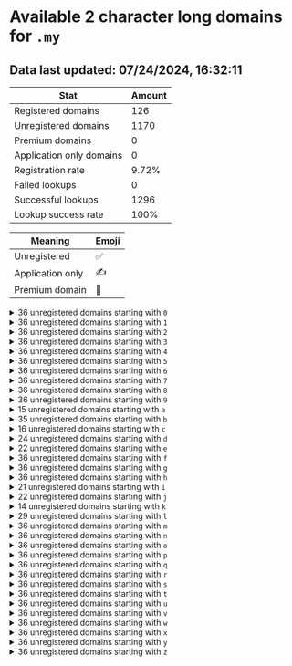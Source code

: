 # Available 2 character long domains for `.my`

## Data last updated: 07/24/2024, 16:32:11

|Stat|Amount|
|--|--|
|Registered domains|126|
|Unregistered domains|1170|
|Premium domains|0|
|Application only domains|0|
|Registration rate|9.72%|
|Failed lookups|0|
|Successful lookups|1296|
|Lookup success rate|100%|


|Meaning|Emoji|
|--|--|
|Unregistered|:white_check_mark:|
|Application only|:writing_hand:|
|Premium domain|:gem:|

<details>
<summary>36 unregistered domains starting with <bold><code>0</code></bold></summary>

|Type|Domain|
|--|--|
|:white_check_mark:|`00.my`|
|:white_check_mark:|`01.my`|
|:white_check_mark:|`02.my`|
|:white_check_mark:|`03.my`|
|:white_check_mark:|`04.my`|
|:white_check_mark:|`05.my`|
|:white_check_mark:|`06.my`|
|:white_check_mark:|`07.my`|
|:white_check_mark:|`08.my`|
|:white_check_mark:|`09.my`|
|:white_check_mark:|`0a.my`|
|:white_check_mark:|`0b.my`|
|:white_check_mark:|`0c.my`|
|:white_check_mark:|`0d.my`|
|:white_check_mark:|`0e.my`|
|:white_check_mark:|`0f.my`|
|:white_check_mark:|`0g.my`|
|:white_check_mark:|`0h.my`|
|:white_check_mark:|`0i.my`|
|:white_check_mark:|`0j.my`|
|:white_check_mark:|`0k.my`|
|:white_check_mark:|`0l.my`|
|:white_check_mark:|`0m.my`|
|:white_check_mark:|`0n.my`|
|:white_check_mark:|`0o.my`|
|:white_check_mark:|`0p.my`|
|:white_check_mark:|`0q.my`|
|:white_check_mark:|`0r.my`|
|:white_check_mark:|`0s.my`|
|:white_check_mark:|`0t.my`|
|:white_check_mark:|`0u.my`|
|:white_check_mark:|`0v.my`|
|:white_check_mark:|`0w.my`|
|:white_check_mark:|`0x.my`|
|:white_check_mark:|`0y.my`|
|:white_check_mark:|`0z.my`|
</details>
<details>
<summary>36 unregistered domains starting with <bold><code>1</code></bold></summary>

|Type|Domain|
|--|--|
|:white_check_mark:|`10.my`|
|:white_check_mark:|`11.my`|
|:white_check_mark:|`12.my`|
|:white_check_mark:|`13.my`|
|:white_check_mark:|`14.my`|
|:white_check_mark:|`15.my`|
|:white_check_mark:|`16.my`|
|:white_check_mark:|`17.my`|
|:white_check_mark:|`18.my`|
|:white_check_mark:|`19.my`|
|:white_check_mark:|`1a.my`|
|:white_check_mark:|`1b.my`|
|:white_check_mark:|`1c.my`|
|:white_check_mark:|`1d.my`|
|:white_check_mark:|`1e.my`|
|:white_check_mark:|`1f.my`|
|:white_check_mark:|`1g.my`|
|:white_check_mark:|`1h.my`|
|:white_check_mark:|`1i.my`|
|:white_check_mark:|`1j.my`|
|:white_check_mark:|`1k.my`|
|:white_check_mark:|`1l.my`|
|:white_check_mark:|`1m.my`|
|:white_check_mark:|`1n.my`|
|:white_check_mark:|`1o.my`|
|:white_check_mark:|`1p.my`|
|:white_check_mark:|`1q.my`|
|:white_check_mark:|`1r.my`|
|:white_check_mark:|`1s.my`|
|:white_check_mark:|`1t.my`|
|:white_check_mark:|`1u.my`|
|:white_check_mark:|`1v.my`|
|:white_check_mark:|`1w.my`|
|:white_check_mark:|`1x.my`|
|:white_check_mark:|`1y.my`|
|:white_check_mark:|`1z.my`|
</details>
<details>
<summary>36 unregistered domains starting with <bold><code>2</code></bold></summary>

|Type|Domain|
|--|--|
|:white_check_mark:|`20.my`|
|:white_check_mark:|`21.my`|
|:white_check_mark:|`22.my`|
|:white_check_mark:|`23.my`|
|:white_check_mark:|`24.my`|
|:white_check_mark:|`25.my`|
|:white_check_mark:|`26.my`|
|:white_check_mark:|`27.my`|
|:white_check_mark:|`28.my`|
|:white_check_mark:|`29.my`|
|:white_check_mark:|`2a.my`|
|:white_check_mark:|`2b.my`|
|:white_check_mark:|`2c.my`|
|:white_check_mark:|`2d.my`|
|:white_check_mark:|`2e.my`|
|:white_check_mark:|`2f.my`|
|:white_check_mark:|`2g.my`|
|:white_check_mark:|`2h.my`|
|:white_check_mark:|`2i.my`|
|:white_check_mark:|`2j.my`|
|:white_check_mark:|`2k.my`|
|:white_check_mark:|`2l.my`|
|:white_check_mark:|`2m.my`|
|:white_check_mark:|`2n.my`|
|:white_check_mark:|`2o.my`|
|:white_check_mark:|`2p.my`|
|:white_check_mark:|`2q.my`|
|:white_check_mark:|`2r.my`|
|:white_check_mark:|`2s.my`|
|:white_check_mark:|`2t.my`|
|:white_check_mark:|`2u.my`|
|:white_check_mark:|`2v.my`|
|:white_check_mark:|`2w.my`|
|:white_check_mark:|`2x.my`|
|:white_check_mark:|`2y.my`|
|:white_check_mark:|`2z.my`|
</details>
<details>
<summary>36 unregistered domains starting with <bold><code>3</code></bold></summary>

|Type|Domain|
|--|--|
|:white_check_mark:|`30.my`|
|:white_check_mark:|`31.my`|
|:white_check_mark:|`32.my`|
|:white_check_mark:|`33.my`|
|:white_check_mark:|`34.my`|
|:white_check_mark:|`35.my`|
|:white_check_mark:|`36.my`|
|:white_check_mark:|`37.my`|
|:white_check_mark:|`38.my`|
|:white_check_mark:|`39.my`|
|:white_check_mark:|`3a.my`|
|:white_check_mark:|`3b.my`|
|:white_check_mark:|`3c.my`|
|:white_check_mark:|`3d.my`|
|:white_check_mark:|`3e.my`|
|:white_check_mark:|`3f.my`|
|:white_check_mark:|`3g.my`|
|:white_check_mark:|`3h.my`|
|:white_check_mark:|`3i.my`|
|:white_check_mark:|`3j.my`|
|:white_check_mark:|`3k.my`|
|:white_check_mark:|`3l.my`|
|:white_check_mark:|`3m.my`|
|:white_check_mark:|`3n.my`|
|:white_check_mark:|`3o.my`|
|:white_check_mark:|`3p.my`|
|:white_check_mark:|`3q.my`|
|:white_check_mark:|`3r.my`|
|:white_check_mark:|`3s.my`|
|:white_check_mark:|`3t.my`|
|:white_check_mark:|`3u.my`|
|:white_check_mark:|`3v.my`|
|:white_check_mark:|`3w.my`|
|:white_check_mark:|`3x.my`|
|:white_check_mark:|`3y.my`|
|:white_check_mark:|`3z.my`|
</details>
<details>
<summary>36 unregistered domains starting with <bold><code>4</code></bold></summary>

|Type|Domain|
|--|--|
|:white_check_mark:|`40.my`|
|:white_check_mark:|`41.my`|
|:white_check_mark:|`42.my`|
|:white_check_mark:|`43.my`|
|:white_check_mark:|`44.my`|
|:white_check_mark:|`45.my`|
|:white_check_mark:|`46.my`|
|:white_check_mark:|`47.my`|
|:white_check_mark:|`48.my`|
|:white_check_mark:|`49.my`|
|:white_check_mark:|`4a.my`|
|:white_check_mark:|`4b.my`|
|:white_check_mark:|`4c.my`|
|:white_check_mark:|`4d.my`|
|:white_check_mark:|`4e.my`|
|:white_check_mark:|`4f.my`|
|:white_check_mark:|`4g.my`|
|:white_check_mark:|`4h.my`|
|:white_check_mark:|`4i.my`|
|:white_check_mark:|`4j.my`|
|:white_check_mark:|`4k.my`|
|:white_check_mark:|`4l.my`|
|:white_check_mark:|`4m.my`|
|:white_check_mark:|`4n.my`|
|:white_check_mark:|`4o.my`|
|:white_check_mark:|`4p.my`|
|:white_check_mark:|`4q.my`|
|:white_check_mark:|`4r.my`|
|:white_check_mark:|`4s.my`|
|:white_check_mark:|`4t.my`|
|:white_check_mark:|`4u.my`|
|:white_check_mark:|`4v.my`|
|:white_check_mark:|`4w.my`|
|:white_check_mark:|`4x.my`|
|:white_check_mark:|`4y.my`|
|:white_check_mark:|`4z.my`|
</details>
<details>
<summary>36 unregistered domains starting with <bold><code>5</code></bold></summary>

|Type|Domain|
|--|--|
|:white_check_mark:|`50.my`|
|:white_check_mark:|`51.my`|
|:white_check_mark:|`52.my`|
|:white_check_mark:|`53.my`|
|:white_check_mark:|`54.my`|
|:white_check_mark:|`55.my`|
|:white_check_mark:|`56.my`|
|:white_check_mark:|`57.my`|
|:white_check_mark:|`58.my`|
|:white_check_mark:|`59.my`|
|:white_check_mark:|`5a.my`|
|:white_check_mark:|`5b.my`|
|:white_check_mark:|`5c.my`|
|:white_check_mark:|`5d.my`|
|:white_check_mark:|`5e.my`|
|:white_check_mark:|`5f.my`|
|:white_check_mark:|`5g.my`|
|:white_check_mark:|`5h.my`|
|:white_check_mark:|`5i.my`|
|:white_check_mark:|`5j.my`|
|:white_check_mark:|`5k.my`|
|:white_check_mark:|`5l.my`|
|:white_check_mark:|`5m.my`|
|:white_check_mark:|`5n.my`|
|:white_check_mark:|`5o.my`|
|:white_check_mark:|`5p.my`|
|:white_check_mark:|`5q.my`|
|:white_check_mark:|`5r.my`|
|:white_check_mark:|`5s.my`|
|:white_check_mark:|`5t.my`|
|:white_check_mark:|`5u.my`|
|:white_check_mark:|`5v.my`|
|:white_check_mark:|`5w.my`|
|:white_check_mark:|`5x.my`|
|:white_check_mark:|`5y.my`|
|:white_check_mark:|`5z.my`|
</details>
<details>
<summary>36 unregistered domains starting with <bold><code>6</code></bold></summary>

|Type|Domain|
|--|--|
|:white_check_mark:|`60.my`|
|:white_check_mark:|`61.my`|
|:white_check_mark:|`62.my`|
|:white_check_mark:|`63.my`|
|:white_check_mark:|`64.my`|
|:white_check_mark:|`65.my`|
|:white_check_mark:|`66.my`|
|:white_check_mark:|`67.my`|
|:white_check_mark:|`68.my`|
|:white_check_mark:|`69.my`|
|:white_check_mark:|`6a.my`|
|:white_check_mark:|`6b.my`|
|:white_check_mark:|`6c.my`|
|:white_check_mark:|`6d.my`|
|:white_check_mark:|`6e.my`|
|:white_check_mark:|`6f.my`|
|:white_check_mark:|`6g.my`|
|:white_check_mark:|`6h.my`|
|:white_check_mark:|`6i.my`|
|:white_check_mark:|`6j.my`|
|:white_check_mark:|`6k.my`|
|:white_check_mark:|`6l.my`|
|:white_check_mark:|`6m.my`|
|:white_check_mark:|`6n.my`|
|:white_check_mark:|`6o.my`|
|:white_check_mark:|`6p.my`|
|:white_check_mark:|`6q.my`|
|:white_check_mark:|`6r.my`|
|:white_check_mark:|`6s.my`|
|:white_check_mark:|`6t.my`|
|:white_check_mark:|`6u.my`|
|:white_check_mark:|`6v.my`|
|:white_check_mark:|`6w.my`|
|:white_check_mark:|`6x.my`|
|:white_check_mark:|`6y.my`|
|:white_check_mark:|`6z.my`|
</details>
<details>
<summary>36 unregistered domains starting with <bold><code>7</code></bold></summary>

|Type|Domain|
|--|--|
|:white_check_mark:|`70.my`|
|:white_check_mark:|`71.my`|
|:white_check_mark:|`72.my`|
|:white_check_mark:|`73.my`|
|:white_check_mark:|`74.my`|
|:white_check_mark:|`75.my`|
|:white_check_mark:|`76.my`|
|:white_check_mark:|`77.my`|
|:white_check_mark:|`78.my`|
|:white_check_mark:|`79.my`|
|:white_check_mark:|`7a.my`|
|:white_check_mark:|`7b.my`|
|:white_check_mark:|`7c.my`|
|:white_check_mark:|`7d.my`|
|:white_check_mark:|`7e.my`|
|:white_check_mark:|`7f.my`|
|:white_check_mark:|`7g.my`|
|:white_check_mark:|`7h.my`|
|:white_check_mark:|`7i.my`|
|:white_check_mark:|`7j.my`|
|:white_check_mark:|`7k.my`|
|:white_check_mark:|`7l.my`|
|:white_check_mark:|`7m.my`|
|:white_check_mark:|`7n.my`|
|:white_check_mark:|`7o.my`|
|:white_check_mark:|`7p.my`|
|:white_check_mark:|`7q.my`|
|:white_check_mark:|`7r.my`|
|:white_check_mark:|`7s.my`|
|:white_check_mark:|`7t.my`|
|:white_check_mark:|`7u.my`|
|:white_check_mark:|`7v.my`|
|:white_check_mark:|`7w.my`|
|:white_check_mark:|`7x.my`|
|:white_check_mark:|`7y.my`|
|:white_check_mark:|`7z.my`|
</details>
<details>
<summary>36 unregistered domains starting with <bold><code>8</code></bold></summary>

|Type|Domain|
|--|--|
|:white_check_mark:|`80.my`|
|:white_check_mark:|`81.my`|
|:white_check_mark:|`82.my`|
|:white_check_mark:|`83.my`|
|:white_check_mark:|`84.my`|
|:white_check_mark:|`85.my`|
|:white_check_mark:|`86.my`|
|:white_check_mark:|`87.my`|
|:white_check_mark:|`88.my`|
|:white_check_mark:|`89.my`|
|:white_check_mark:|`8a.my`|
|:white_check_mark:|`8b.my`|
|:white_check_mark:|`8c.my`|
|:white_check_mark:|`8d.my`|
|:white_check_mark:|`8e.my`|
|:white_check_mark:|`8f.my`|
|:white_check_mark:|`8g.my`|
|:white_check_mark:|`8h.my`|
|:white_check_mark:|`8i.my`|
|:white_check_mark:|`8j.my`|
|:white_check_mark:|`8k.my`|
|:white_check_mark:|`8l.my`|
|:white_check_mark:|`8m.my`|
|:white_check_mark:|`8n.my`|
|:white_check_mark:|`8o.my`|
|:white_check_mark:|`8p.my`|
|:white_check_mark:|`8q.my`|
|:white_check_mark:|`8r.my`|
|:white_check_mark:|`8s.my`|
|:white_check_mark:|`8t.my`|
|:white_check_mark:|`8u.my`|
|:white_check_mark:|`8v.my`|
|:white_check_mark:|`8w.my`|
|:white_check_mark:|`8x.my`|
|:white_check_mark:|`8y.my`|
|:white_check_mark:|`8z.my`|
</details>
<details>
<summary>36 unregistered domains starting with <bold><code>9</code></bold></summary>

|Type|Domain|
|--|--|
|:white_check_mark:|`90.my`|
|:white_check_mark:|`91.my`|
|:white_check_mark:|`92.my`|
|:white_check_mark:|`93.my`|
|:white_check_mark:|`94.my`|
|:white_check_mark:|`95.my`|
|:white_check_mark:|`96.my`|
|:white_check_mark:|`97.my`|
|:white_check_mark:|`98.my`|
|:white_check_mark:|`99.my`|
|:white_check_mark:|`9a.my`|
|:white_check_mark:|`9b.my`|
|:white_check_mark:|`9c.my`|
|:white_check_mark:|`9d.my`|
|:white_check_mark:|`9e.my`|
|:white_check_mark:|`9f.my`|
|:white_check_mark:|`9g.my`|
|:white_check_mark:|`9h.my`|
|:white_check_mark:|`9i.my`|
|:white_check_mark:|`9j.my`|
|:white_check_mark:|`9k.my`|
|:white_check_mark:|`9l.my`|
|:white_check_mark:|`9m.my`|
|:white_check_mark:|`9n.my`|
|:white_check_mark:|`9o.my`|
|:white_check_mark:|`9p.my`|
|:white_check_mark:|`9q.my`|
|:white_check_mark:|`9r.my`|
|:white_check_mark:|`9s.my`|
|:white_check_mark:|`9t.my`|
|:white_check_mark:|`9u.my`|
|:white_check_mark:|`9v.my`|
|:white_check_mark:|`9w.my`|
|:white_check_mark:|`9x.my`|
|:white_check_mark:|`9y.my`|
|:white_check_mark:|`9z.my`|
</details>
<details>
<summary>15 unregistered domains starting with <bold><code>a</code></bold></summary>

|Type|Domain|
|--|--|
|:white_check_mark:|`a0.my`|
|:white_check_mark:|`a2.my`|
|:white_check_mark:|`a4.my`|
|:white_check_mark:|`a5.my`|
|:white_check_mark:|`a6.my`|
|:white_check_mark:|`a8.my`|
|:white_check_mark:|`a9.my`|
|:white_check_mark:|`aj.my`|
|:white_check_mark:|`an.my`|
|:white_check_mark:|`ap.my`|
|:white_check_mark:|`aq.my`|
|:white_check_mark:|`as.my`|
|:white_check_mark:|`av.my`|
|:white_check_mark:|`ax.my`|
|:white_check_mark:|`ay.my`|
</details>
<details>
<summary>35 unregistered domains starting with <bold><code>b</code></bold></summary>

|Type|Domain|
|--|--|
|:white_check_mark:|`b0.my`|
|:white_check_mark:|`b1.my`|
|:white_check_mark:|`b2.my`|
|:white_check_mark:|`b3.my`|
|:white_check_mark:|`b4.my`|
|:white_check_mark:|`b5.my`|
|:white_check_mark:|`b6.my`|
|:white_check_mark:|`b7.my`|
|:white_check_mark:|`b8.my`|
|:white_check_mark:|`b9.my`|
|:white_check_mark:|`ba.my`|
|:white_check_mark:|`bc.my`|
|:white_check_mark:|`bd.my`|
|:white_check_mark:|`be.my`|
|:white_check_mark:|`bf.my`|
|:white_check_mark:|`bg.my`|
|:white_check_mark:|`bh.my`|
|:white_check_mark:|`bi.my`|
|:white_check_mark:|`bj.my`|
|:white_check_mark:|`bk.my`|
|:white_check_mark:|`bl.my`|
|:white_check_mark:|`bm.my`|
|:white_check_mark:|`bn.my`|
|:white_check_mark:|`bo.my`|
|:white_check_mark:|`bp.my`|
|:white_check_mark:|`bq.my`|
|:white_check_mark:|`br.my`|
|:white_check_mark:|`bs.my`|
|:white_check_mark:|`bt.my`|
|:white_check_mark:|`bu.my`|
|:white_check_mark:|`bv.my`|
|:white_check_mark:|`bw.my`|
|:white_check_mark:|`bx.my`|
|:white_check_mark:|`by.my`|
|:white_check_mark:|`bz.my`|
</details>
<details>
<summary>16 unregistered domains starting with <bold><code>c</code></bold></summary>

|Type|Domain|
|--|--|
|:white_check_mark:|`c0.my`|
|:white_check_mark:|`c1.my`|
|:white_check_mark:|`c3.my`|
|:white_check_mark:|`c4.my`|
|:white_check_mark:|`c5.my`|
|:white_check_mark:|`c6.my`|
|:white_check_mark:|`c7.my`|
|:white_check_mark:|`c8.my`|
|:white_check_mark:|`ce.my`|
|:white_check_mark:|`ch.my`|
|:white_check_mark:|`cq.my`|
|:white_check_mark:|`cr.my`|
|:white_check_mark:|`cs.my`|
|:white_check_mark:|`ct.my`|
|:white_check_mark:|`cv.my`|
|:white_check_mark:|`cx.my`|
</details>
<details>
<summary>24 unregistered domains starting with <bold><code>d</code></bold></summary>

|Type|Domain|
|--|--|
|:white_check_mark:|`d0.my`|
|:white_check_mark:|`d1.my`|
|:white_check_mark:|`d3.my`|
|:white_check_mark:|`d4.my`|
|:white_check_mark:|`d5.my`|
|:white_check_mark:|`d6.my`|
|:white_check_mark:|`d7.my`|
|:white_check_mark:|`d8.my`|
|:white_check_mark:|`d9.my`|
|:white_check_mark:|`da.my`|
|:white_check_mark:|`dc.my`|
|:white_check_mark:|`df.my`|
|:white_check_mark:|`dg.my`|
|:white_check_mark:|`dh.my`|
|:white_check_mark:|`di.my`|
|:white_check_mark:|`dj.my`|
|:white_check_mark:|`dm.my`|
|:white_check_mark:|`dp.my`|
|:white_check_mark:|`dq.my`|
|:white_check_mark:|`dr.my`|
|:white_check_mark:|`dt.my`|
|:white_check_mark:|`dv.my`|
|:white_check_mark:|`dy.my`|
|:white_check_mark:|`dz.my`|
</details>
<details>
<summary>22 unregistered domains starting with <bold><code>e</code></bold></summary>

|Type|Domain|
|--|--|
|:white_check_mark:|`e0.my`|
|:white_check_mark:|`e1.my`|
|:white_check_mark:|`e2.my`|
|:white_check_mark:|`e3.my`|
|:white_check_mark:|`e4.my`|
|:white_check_mark:|`e5.my`|
|:white_check_mark:|`e6.my`|
|:white_check_mark:|`e7.my`|
|:white_check_mark:|`e8.my`|
|:white_check_mark:|`e9.my`|
|:white_check_mark:|`ea.my`|
|:white_check_mark:|`eb.my`|
|:white_check_mark:|`ee.my`|
|:white_check_mark:|`ei.my`|
|:white_check_mark:|`el.my`|
|:white_check_mark:|`eo.my`|
|:white_check_mark:|`eq.my`|
|:white_check_mark:|`er.my`|
|:white_check_mark:|`ev.my`|
|:white_check_mark:|`ex.my`|
|:white_check_mark:|`ey.my`|
|:white_check_mark:|`ez.my`|
</details>
<details>
<summary>36 unregistered domains starting with <bold><code>f</code></bold></summary>

|Type|Domain|
|--|--|
|:white_check_mark:|`f0.my`|
|:white_check_mark:|`f1.my`|
|:white_check_mark:|`f2.my`|
|:white_check_mark:|`f3.my`|
|:white_check_mark:|`f4.my`|
|:white_check_mark:|`f5.my`|
|:white_check_mark:|`f6.my`|
|:white_check_mark:|`f7.my`|
|:white_check_mark:|`f8.my`|
|:white_check_mark:|`f9.my`|
|:white_check_mark:|`fa.my`|
|:white_check_mark:|`fb.my`|
|:white_check_mark:|`fc.my`|
|:white_check_mark:|`fd.my`|
|:white_check_mark:|`fe.my`|
|:white_check_mark:|`ff.my`|
|:white_check_mark:|`fg.my`|
|:white_check_mark:|`fh.my`|
|:white_check_mark:|`fi.my`|
|:white_check_mark:|`fj.my`|
|:white_check_mark:|`fk.my`|
|:white_check_mark:|`fl.my`|
|:white_check_mark:|`fm.my`|
|:white_check_mark:|`fn.my`|
|:white_check_mark:|`fo.my`|
|:white_check_mark:|`fp.my`|
|:white_check_mark:|`fq.my`|
|:white_check_mark:|`fr.my`|
|:white_check_mark:|`fs.my`|
|:white_check_mark:|`ft.my`|
|:white_check_mark:|`fu.my`|
|:white_check_mark:|`fv.my`|
|:white_check_mark:|`fw.my`|
|:white_check_mark:|`fx.my`|
|:white_check_mark:|`fy.my`|
|:white_check_mark:|`fz.my`|
</details>
<details>
<summary>36 unregistered domains starting with <bold><code>g</code></bold></summary>

|Type|Domain|
|--|--|
|:white_check_mark:|`g0.my`|
|:white_check_mark:|`g1.my`|
|:white_check_mark:|`g2.my`|
|:white_check_mark:|`g3.my`|
|:white_check_mark:|`g4.my`|
|:white_check_mark:|`g5.my`|
|:white_check_mark:|`g6.my`|
|:white_check_mark:|`g7.my`|
|:white_check_mark:|`g8.my`|
|:white_check_mark:|`g9.my`|
|:white_check_mark:|`ga.my`|
|:white_check_mark:|`gb.my`|
|:white_check_mark:|`gc.my`|
|:white_check_mark:|`gd.my`|
|:white_check_mark:|`ge.my`|
|:white_check_mark:|`gf.my`|
|:white_check_mark:|`gg.my`|
|:white_check_mark:|`gh.my`|
|:white_check_mark:|`gi.my`|
|:white_check_mark:|`gj.my`|
|:white_check_mark:|`gk.my`|
|:white_check_mark:|`gl.my`|
|:white_check_mark:|`gm.my`|
|:white_check_mark:|`gn.my`|
|:white_check_mark:|`go.my`|
|:white_check_mark:|`gp.my`|
|:white_check_mark:|`gq.my`|
|:white_check_mark:|`gr.my`|
|:white_check_mark:|`gs.my`|
|:white_check_mark:|`gt.my`|
|:white_check_mark:|`gu.my`|
|:white_check_mark:|`gv.my`|
|:white_check_mark:|`gw.my`|
|:white_check_mark:|`gx.my`|
|:white_check_mark:|`gy.my`|
|:white_check_mark:|`gz.my`|
</details>
<details>
<summary>36 unregistered domains starting with <bold><code>h</code></bold></summary>

|Type|Domain|
|--|--|
|:white_check_mark:|`h0.my`|
|:white_check_mark:|`h1.my`|
|:white_check_mark:|`h2.my`|
|:white_check_mark:|`h3.my`|
|:white_check_mark:|`h4.my`|
|:white_check_mark:|`h5.my`|
|:white_check_mark:|`h6.my`|
|:white_check_mark:|`h7.my`|
|:white_check_mark:|`h8.my`|
|:white_check_mark:|`h9.my`|
|:white_check_mark:|`ha.my`|
|:white_check_mark:|`hb.my`|
|:white_check_mark:|`hc.my`|
|:white_check_mark:|`hd.my`|
|:white_check_mark:|`he.my`|
|:white_check_mark:|`hf.my`|
|:white_check_mark:|`hg.my`|
|:white_check_mark:|`hh.my`|
|:white_check_mark:|`hi.my`|
|:white_check_mark:|`hj.my`|
|:white_check_mark:|`hk.my`|
|:white_check_mark:|`hl.my`|
|:white_check_mark:|`hm.my`|
|:white_check_mark:|`hn.my`|
|:white_check_mark:|`ho.my`|
|:white_check_mark:|`hp.my`|
|:white_check_mark:|`hq.my`|
|:white_check_mark:|`hr.my`|
|:white_check_mark:|`hs.my`|
|:white_check_mark:|`ht.my`|
|:white_check_mark:|`hu.my`|
|:white_check_mark:|`hv.my`|
|:white_check_mark:|`hw.my`|
|:white_check_mark:|`hx.my`|
|:white_check_mark:|`hy.my`|
|:white_check_mark:|`hz.my`|
</details>
<details>
<summary>21 unregistered domains starting with <bold><code>i</code></bold></summary>

|Type|Domain|
|--|--|
|:white_check_mark:|`i0.my`|
|:white_check_mark:|`i1.my`|
|:white_check_mark:|`i2.my`|
|:white_check_mark:|`i3.my`|
|:white_check_mark:|`i4.my`|
|:white_check_mark:|`i5.my`|
|:white_check_mark:|`i6.my`|
|:white_check_mark:|`i7.my`|
|:white_check_mark:|`i9.my`|
|:white_check_mark:|`ia.my`|
|:white_check_mark:|`ib.my`|
|:white_check_mark:|`ic.my`|
|:white_check_mark:|`id.my`|
|:white_check_mark:|`ie.my`|
|:white_check_mark:|`if.my`|
|:white_check_mark:|`ig.my`|
|:white_check_mark:|`ih.my`|
|:white_check_mark:|`ii.my`|
|:white_check_mark:|`ij.my`|
|:white_check_mark:|`iw.my`|
|:white_check_mark:|`iy.my`|
</details>
<details>
<summary>22 unregistered domains starting with <bold><code>j</code></bold></summary>

|Type|Domain|
|--|--|
|:white_check_mark:|`j0.my`|
|:white_check_mark:|`j1.my`|
|:white_check_mark:|`j3.my`|
|:white_check_mark:|`j4.my`|
|:white_check_mark:|`j5.my`|
|:white_check_mark:|`j6.my`|
|:white_check_mark:|`j7.my`|
|:white_check_mark:|`j8.my`|
|:white_check_mark:|`j9.my`|
|:white_check_mark:|`ja.my`|
|:white_check_mark:|`jc.my`|
|:white_check_mark:|`jf.my`|
|:white_check_mark:|`jg.my`|
|:white_check_mark:|`jh.my`|
|:white_check_mark:|`ji.my`|
|:white_check_mark:|`jm.my`|
|:white_check_mark:|`jn.my`|
|:white_check_mark:|`jq.my`|
|:white_check_mark:|`jv.my`|
|:white_check_mark:|`jx.my`|
|:white_check_mark:|`jy.my`|
|:white_check_mark:|`jz.my`|
</details>
<details>
<summary>14 unregistered domains starting with <bold><code>k</code></bold></summary>

|Type|Domain|
|--|--|
|:white_check_mark:|`k0.my`|
|:white_check_mark:|`k1.my`|
|:white_check_mark:|`k5.my`|
|:white_check_mark:|`k6.my`|
|:white_check_mark:|`k7.my`|
|:white_check_mark:|`k8.my`|
|:white_check_mark:|`ke.my`|
|:white_check_mark:|`ki.my`|
|:white_check_mark:|`km.my`|
|:white_check_mark:|`kn.my`|
|:white_check_mark:|`kq.my`|
|:white_check_mark:|`kv.my`|
|:white_check_mark:|`kx.my`|
|:white_check_mark:|`kz.my`|
</details>
<details>
<summary>29 unregistered domains starting with <bold><code>l</code></bold></summary>

|Type|Domain|
|--|--|
|:white_check_mark:|`l0.my`|
|:white_check_mark:|`l1.my`|
|:white_check_mark:|`l2.my`|
|:white_check_mark:|`l3.my`|
|:white_check_mark:|`l4.my`|
|:white_check_mark:|`l5.my`|
|:white_check_mark:|`l6.my`|
|:white_check_mark:|`l7.my`|
|:white_check_mark:|`l8.my`|
|:white_check_mark:|`l9.my`|
|:white_check_mark:|`lc.my`|
|:white_check_mark:|`ld.my`|
|:white_check_mark:|`le.my`|
|:white_check_mark:|`lf.my`|
|:white_check_mark:|`lh.my`|
|:white_check_mark:|`lj.my`|
|:white_check_mark:|`lk.my`|
|:white_check_mark:|`ll.my`|
|:white_check_mark:|`lp.my`|
|:white_check_mark:|`lq.my`|
|:white_check_mark:|`lr.my`|
|:white_check_mark:|`ls.my`|
|:white_check_mark:|`lt.my`|
|:white_check_mark:|`lu.my`|
|:white_check_mark:|`lv.my`|
|:white_check_mark:|`lw.my`|
|:white_check_mark:|`lx.my`|
|:white_check_mark:|`ly.my`|
|:white_check_mark:|`lz.my`|
</details>
<details>
<summary>36 unregistered domains starting with <bold><code>m</code></bold></summary>

|Type|Domain|
|--|--|
|:white_check_mark:|`m0.my`|
|:white_check_mark:|`m1.my`|
|:white_check_mark:|`m2.my`|
|:white_check_mark:|`m3.my`|
|:white_check_mark:|`m4.my`|
|:white_check_mark:|`m5.my`|
|:white_check_mark:|`m6.my`|
|:white_check_mark:|`m7.my`|
|:white_check_mark:|`m8.my`|
|:white_check_mark:|`m9.my`|
|:white_check_mark:|`ma.my`|
|:white_check_mark:|`mb.my`|
|:white_check_mark:|`mc.my`|
|:white_check_mark:|`md.my`|
|:white_check_mark:|`me.my`|
|:white_check_mark:|`mf.my`|
|:white_check_mark:|`mg.my`|
|:white_check_mark:|`mh.my`|
|:white_check_mark:|`mi.my`|
|:white_check_mark:|`mj.my`|
|:white_check_mark:|`mk.my`|
|:white_check_mark:|`ml.my`|
|:white_check_mark:|`mm.my`|
|:white_check_mark:|`mn.my`|
|:white_check_mark:|`mo.my`|
|:white_check_mark:|`mp.my`|
|:white_check_mark:|`mq.my`|
|:white_check_mark:|`mr.my`|
|:white_check_mark:|`ms.my`|
|:white_check_mark:|`mt.my`|
|:white_check_mark:|`mu.my`|
|:white_check_mark:|`mv.my`|
|:white_check_mark:|`mw.my`|
|:white_check_mark:|`mx.my`|
|:white_check_mark:|`my.my`|
|:white_check_mark:|`mz.my`|
</details>
<details>
<summary>36 unregistered domains starting with <bold><code>n</code></bold></summary>

|Type|Domain|
|--|--|
|:white_check_mark:|`n0.my`|
|:white_check_mark:|`n1.my`|
|:white_check_mark:|`n2.my`|
|:white_check_mark:|`n3.my`|
|:white_check_mark:|`n4.my`|
|:white_check_mark:|`n5.my`|
|:white_check_mark:|`n6.my`|
|:white_check_mark:|`n7.my`|
|:white_check_mark:|`n8.my`|
|:white_check_mark:|`n9.my`|
|:white_check_mark:|`na.my`|
|:white_check_mark:|`nb.my`|
|:white_check_mark:|`nc.my`|
|:white_check_mark:|`nd.my`|
|:white_check_mark:|`ne.my`|
|:white_check_mark:|`nf.my`|
|:white_check_mark:|`ng.my`|
|:white_check_mark:|`nh.my`|
|:white_check_mark:|`ni.my`|
|:white_check_mark:|`nj.my`|
|:white_check_mark:|`nk.my`|
|:white_check_mark:|`nl.my`|
|:white_check_mark:|`nm.my`|
|:white_check_mark:|`nn.my`|
|:white_check_mark:|`no.my`|
|:white_check_mark:|`np.my`|
|:white_check_mark:|`nq.my`|
|:white_check_mark:|`nr.my`|
|:white_check_mark:|`ns.my`|
|:white_check_mark:|`nt.my`|
|:white_check_mark:|`nu.my`|
|:white_check_mark:|`nv.my`|
|:white_check_mark:|`nw.my`|
|:white_check_mark:|`nx.my`|
|:white_check_mark:|`ny.my`|
|:white_check_mark:|`nz.my`|
</details>
<details>
<summary>36 unregistered domains starting with <bold><code>o</code></bold></summary>

|Type|Domain|
|--|--|
|:white_check_mark:|`o0.my`|
|:white_check_mark:|`o1.my`|
|:white_check_mark:|`o2.my`|
|:white_check_mark:|`o3.my`|
|:white_check_mark:|`o4.my`|
|:white_check_mark:|`o5.my`|
|:white_check_mark:|`o6.my`|
|:white_check_mark:|`o7.my`|
|:white_check_mark:|`o8.my`|
|:white_check_mark:|`o9.my`|
|:white_check_mark:|`oa.my`|
|:white_check_mark:|`ob.my`|
|:white_check_mark:|`oc.my`|
|:white_check_mark:|`od.my`|
|:white_check_mark:|`oe.my`|
|:white_check_mark:|`of.my`|
|:white_check_mark:|`og.my`|
|:white_check_mark:|`oh.my`|
|:white_check_mark:|`oi.my`|
|:white_check_mark:|`oj.my`|
|:white_check_mark:|`ok.my`|
|:white_check_mark:|`ol.my`|
|:white_check_mark:|`om.my`|
|:white_check_mark:|`on.my`|
|:white_check_mark:|`oo.my`|
|:white_check_mark:|`op.my`|
|:white_check_mark:|`oq.my`|
|:white_check_mark:|`or.my`|
|:white_check_mark:|`os.my`|
|:white_check_mark:|`ot.my`|
|:white_check_mark:|`ou.my`|
|:white_check_mark:|`ov.my`|
|:white_check_mark:|`ow.my`|
|:white_check_mark:|`ox.my`|
|:white_check_mark:|`oy.my`|
|:white_check_mark:|`oz.my`|
</details>
<details>
<summary>36 unregistered domains starting with <bold><code>p</code></bold></summary>

|Type|Domain|
|--|--|
|:white_check_mark:|`p0.my`|
|:white_check_mark:|`p1.my`|
|:white_check_mark:|`p2.my`|
|:white_check_mark:|`p3.my`|
|:white_check_mark:|`p4.my`|
|:white_check_mark:|`p5.my`|
|:white_check_mark:|`p6.my`|
|:white_check_mark:|`p7.my`|
|:white_check_mark:|`p8.my`|
|:white_check_mark:|`p9.my`|
|:white_check_mark:|`pa.my`|
|:white_check_mark:|`pb.my`|
|:white_check_mark:|`pc.my`|
|:white_check_mark:|`pd.my`|
|:white_check_mark:|`pe.my`|
|:white_check_mark:|`pf.my`|
|:white_check_mark:|`pg.my`|
|:white_check_mark:|`ph.my`|
|:white_check_mark:|`pi.my`|
|:white_check_mark:|`pj.my`|
|:white_check_mark:|`pk.my`|
|:white_check_mark:|`pl.my`|
|:white_check_mark:|`pm.my`|
|:white_check_mark:|`pn.my`|
|:white_check_mark:|`po.my`|
|:white_check_mark:|`pp.my`|
|:white_check_mark:|`pq.my`|
|:white_check_mark:|`pr.my`|
|:white_check_mark:|`ps.my`|
|:white_check_mark:|`pt.my`|
|:white_check_mark:|`pu.my`|
|:white_check_mark:|`pv.my`|
|:white_check_mark:|`pw.my`|
|:white_check_mark:|`px.my`|
|:white_check_mark:|`py.my`|
|:white_check_mark:|`pz.my`|
</details>
<details>
<summary>36 unregistered domains starting with <bold><code>q</code></bold></summary>

|Type|Domain|
|--|--|
|:white_check_mark:|`q0.my`|
|:white_check_mark:|`q1.my`|
|:white_check_mark:|`q2.my`|
|:white_check_mark:|`q3.my`|
|:white_check_mark:|`q4.my`|
|:white_check_mark:|`q5.my`|
|:white_check_mark:|`q6.my`|
|:white_check_mark:|`q7.my`|
|:white_check_mark:|`q8.my`|
|:white_check_mark:|`q9.my`|
|:white_check_mark:|`qa.my`|
|:white_check_mark:|`qb.my`|
|:white_check_mark:|`qc.my`|
|:white_check_mark:|`qd.my`|
|:white_check_mark:|`qe.my`|
|:white_check_mark:|`qf.my`|
|:white_check_mark:|`qg.my`|
|:white_check_mark:|`qh.my`|
|:white_check_mark:|`qi.my`|
|:white_check_mark:|`qj.my`|
|:white_check_mark:|`qk.my`|
|:white_check_mark:|`ql.my`|
|:white_check_mark:|`qm.my`|
|:white_check_mark:|`qn.my`|
|:white_check_mark:|`qo.my`|
|:white_check_mark:|`qp.my`|
|:white_check_mark:|`qq.my`|
|:white_check_mark:|`qr.my`|
|:white_check_mark:|`qs.my`|
|:white_check_mark:|`qt.my`|
|:white_check_mark:|`qu.my`|
|:white_check_mark:|`qv.my`|
|:white_check_mark:|`qw.my`|
|:white_check_mark:|`qx.my`|
|:white_check_mark:|`qy.my`|
|:white_check_mark:|`qz.my`|
</details>
<details>
<summary>36 unregistered domains starting with <bold><code>r</code></bold></summary>

|Type|Domain|
|--|--|
|:white_check_mark:|`r0.my`|
|:white_check_mark:|`r1.my`|
|:white_check_mark:|`r2.my`|
|:white_check_mark:|`r3.my`|
|:white_check_mark:|`r4.my`|
|:white_check_mark:|`r5.my`|
|:white_check_mark:|`r6.my`|
|:white_check_mark:|`r7.my`|
|:white_check_mark:|`r8.my`|
|:white_check_mark:|`r9.my`|
|:white_check_mark:|`ra.my`|
|:white_check_mark:|`rb.my`|
|:white_check_mark:|`rc.my`|
|:white_check_mark:|`rd.my`|
|:white_check_mark:|`re.my`|
|:white_check_mark:|`rf.my`|
|:white_check_mark:|`rg.my`|
|:white_check_mark:|`rh.my`|
|:white_check_mark:|`ri.my`|
|:white_check_mark:|`rj.my`|
|:white_check_mark:|`rk.my`|
|:white_check_mark:|`rl.my`|
|:white_check_mark:|`rm.my`|
|:white_check_mark:|`rn.my`|
|:white_check_mark:|`ro.my`|
|:white_check_mark:|`rp.my`|
|:white_check_mark:|`rq.my`|
|:white_check_mark:|`rr.my`|
|:white_check_mark:|`rs.my`|
|:white_check_mark:|`rt.my`|
|:white_check_mark:|`ru.my`|
|:white_check_mark:|`rv.my`|
|:white_check_mark:|`rw.my`|
|:white_check_mark:|`rx.my`|
|:white_check_mark:|`ry.my`|
|:white_check_mark:|`rz.my`|
</details>
<details>
<summary>36 unregistered domains starting with <bold><code>s</code></bold></summary>

|Type|Domain|
|--|--|
|:white_check_mark:|`s0.my`|
|:white_check_mark:|`s1.my`|
|:white_check_mark:|`s2.my`|
|:white_check_mark:|`s3.my`|
|:white_check_mark:|`s4.my`|
|:white_check_mark:|`s5.my`|
|:white_check_mark:|`s6.my`|
|:white_check_mark:|`s7.my`|
|:white_check_mark:|`s8.my`|
|:white_check_mark:|`s9.my`|
|:white_check_mark:|`sa.my`|
|:white_check_mark:|`sb.my`|
|:white_check_mark:|`sc.my`|
|:white_check_mark:|`sd.my`|
|:white_check_mark:|`se.my`|
|:white_check_mark:|`sf.my`|
|:white_check_mark:|`sg.my`|
|:white_check_mark:|`sh.my`|
|:white_check_mark:|`si.my`|
|:white_check_mark:|`sj.my`|
|:white_check_mark:|`sk.my`|
|:white_check_mark:|`sl.my`|
|:white_check_mark:|`sm.my`|
|:white_check_mark:|`sn.my`|
|:white_check_mark:|`so.my`|
|:white_check_mark:|`sp.my`|
|:white_check_mark:|`sq.my`|
|:white_check_mark:|`sr.my`|
|:white_check_mark:|`ss.my`|
|:white_check_mark:|`st.my`|
|:white_check_mark:|`su.my`|
|:white_check_mark:|`sv.my`|
|:white_check_mark:|`sw.my`|
|:white_check_mark:|`sx.my`|
|:white_check_mark:|`sy.my`|
|:white_check_mark:|`sz.my`|
</details>
<details>
<summary>36 unregistered domains starting with <bold><code>t</code></bold></summary>

|Type|Domain|
|--|--|
|:white_check_mark:|`t0.my`|
|:white_check_mark:|`t1.my`|
|:white_check_mark:|`t2.my`|
|:white_check_mark:|`t3.my`|
|:white_check_mark:|`t4.my`|
|:white_check_mark:|`t5.my`|
|:white_check_mark:|`t6.my`|
|:white_check_mark:|`t7.my`|
|:white_check_mark:|`t8.my`|
|:white_check_mark:|`t9.my`|
|:white_check_mark:|`ta.my`|
|:white_check_mark:|`tb.my`|
|:white_check_mark:|`tc.my`|
|:white_check_mark:|`td.my`|
|:white_check_mark:|`te.my`|
|:white_check_mark:|`tf.my`|
|:white_check_mark:|`tg.my`|
|:white_check_mark:|`th.my`|
|:white_check_mark:|`ti.my`|
|:white_check_mark:|`tj.my`|
|:white_check_mark:|`tk.my`|
|:white_check_mark:|`tl.my`|
|:white_check_mark:|`tm.my`|
|:white_check_mark:|`tn.my`|
|:white_check_mark:|`to.my`|
|:white_check_mark:|`tp.my`|
|:white_check_mark:|`tq.my`|
|:white_check_mark:|`tr.my`|
|:white_check_mark:|`ts.my`|
|:white_check_mark:|`tt.my`|
|:white_check_mark:|`tu.my`|
|:white_check_mark:|`tv.my`|
|:white_check_mark:|`tw.my`|
|:white_check_mark:|`tx.my`|
|:white_check_mark:|`ty.my`|
|:white_check_mark:|`tz.my`|
</details>
<details>
<summary>36 unregistered domains starting with <bold><code>u</code></bold></summary>

|Type|Domain|
|--|--|
|:white_check_mark:|`u0.my`|
|:white_check_mark:|`u1.my`|
|:white_check_mark:|`u2.my`|
|:white_check_mark:|`u3.my`|
|:white_check_mark:|`u4.my`|
|:white_check_mark:|`u5.my`|
|:white_check_mark:|`u6.my`|
|:white_check_mark:|`u7.my`|
|:white_check_mark:|`u8.my`|
|:white_check_mark:|`u9.my`|
|:white_check_mark:|`ua.my`|
|:white_check_mark:|`ub.my`|
|:white_check_mark:|`uc.my`|
|:white_check_mark:|`ud.my`|
|:white_check_mark:|`ue.my`|
|:white_check_mark:|`uf.my`|
|:white_check_mark:|`ug.my`|
|:white_check_mark:|`uh.my`|
|:white_check_mark:|`ui.my`|
|:white_check_mark:|`uj.my`|
|:white_check_mark:|`uk.my`|
|:white_check_mark:|`ul.my`|
|:white_check_mark:|`um.my`|
|:white_check_mark:|`un.my`|
|:white_check_mark:|`uo.my`|
|:white_check_mark:|`up.my`|
|:white_check_mark:|`uq.my`|
|:white_check_mark:|`ur.my`|
|:white_check_mark:|`us.my`|
|:white_check_mark:|`ut.my`|
|:white_check_mark:|`uu.my`|
|:white_check_mark:|`uv.my`|
|:white_check_mark:|`uw.my`|
|:white_check_mark:|`ux.my`|
|:white_check_mark:|`uy.my`|
|:white_check_mark:|`uz.my`|
</details>
<details>
<summary>36 unregistered domains starting with <bold><code>v</code></bold></summary>

|Type|Domain|
|--|--|
|:white_check_mark:|`v0.my`|
|:white_check_mark:|`v1.my`|
|:white_check_mark:|`v2.my`|
|:white_check_mark:|`v3.my`|
|:white_check_mark:|`v4.my`|
|:white_check_mark:|`v5.my`|
|:white_check_mark:|`v6.my`|
|:white_check_mark:|`v7.my`|
|:white_check_mark:|`v8.my`|
|:white_check_mark:|`v9.my`|
|:white_check_mark:|`va.my`|
|:white_check_mark:|`vb.my`|
|:white_check_mark:|`vc.my`|
|:white_check_mark:|`vd.my`|
|:white_check_mark:|`ve.my`|
|:white_check_mark:|`vf.my`|
|:white_check_mark:|`vg.my`|
|:white_check_mark:|`vh.my`|
|:white_check_mark:|`vi.my`|
|:white_check_mark:|`vj.my`|
|:white_check_mark:|`vk.my`|
|:white_check_mark:|`vl.my`|
|:white_check_mark:|`vm.my`|
|:white_check_mark:|`vn.my`|
|:white_check_mark:|`vo.my`|
|:white_check_mark:|`vp.my`|
|:white_check_mark:|`vq.my`|
|:white_check_mark:|`vr.my`|
|:white_check_mark:|`vs.my`|
|:white_check_mark:|`vt.my`|
|:white_check_mark:|`vu.my`|
|:white_check_mark:|`vv.my`|
|:white_check_mark:|`vw.my`|
|:white_check_mark:|`vx.my`|
|:white_check_mark:|`vy.my`|
|:white_check_mark:|`vz.my`|
</details>
<details>
<summary>36 unregistered domains starting with <bold><code>w</code></bold></summary>

|Type|Domain|
|--|--|
|:white_check_mark:|`w0.my`|
|:white_check_mark:|`w1.my`|
|:white_check_mark:|`w2.my`|
|:white_check_mark:|`w3.my`|
|:white_check_mark:|`w4.my`|
|:white_check_mark:|`w5.my`|
|:white_check_mark:|`w6.my`|
|:white_check_mark:|`w7.my`|
|:white_check_mark:|`w8.my`|
|:white_check_mark:|`w9.my`|
|:white_check_mark:|`wa.my`|
|:white_check_mark:|`wb.my`|
|:white_check_mark:|`wc.my`|
|:white_check_mark:|`wd.my`|
|:white_check_mark:|`we.my`|
|:white_check_mark:|`wf.my`|
|:white_check_mark:|`wg.my`|
|:white_check_mark:|`wh.my`|
|:white_check_mark:|`wi.my`|
|:white_check_mark:|`wj.my`|
|:white_check_mark:|`wk.my`|
|:white_check_mark:|`wl.my`|
|:white_check_mark:|`wm.my`|
|:white_check_mark:|`wn.my`|
|:white_check_mark:|`wo.my`|
|:white_check_mark:|`wp.my`|
|:white_check_mark:|`wq.my`|
|:white_check_mark:|`wr.my`|
|:white_check_mark:|`ws.my`|
|:white_check_mark:|`wt.my`|
|:white_check_mark:|`wu.my`|
|:white_check_mark:|`wv.my`|
|:white_check_mark:|`ww.my`|
|:white_check_mark:|`wx.my`|
|:white_check_mark:|`wy.my`|
|:white_check_mark:|`wz.my`|
</details>
<details>
<summary>36 unregistered domains starting with <bold><code>x</code></bold></summary>

|Type|Domain|
|--|--|
|:white_check_mark:|`x0.my`|
|:white_check_mark:|`x1.my`|
|:white_check_mark:|`x2.my`|
|:white_check_mark:|`x3.my`|
|:white_check_mark:|`x4.my`|
|:white_check_mark:|`x5.my`|
|:white_check_mark:|`x6.my`|
|:white_check_mark:|`x7.my`|
|:white_check_mark:|`x8.my`|
|:white_check_mark:|`x9.my`|
|:white_check_mark:|`xa.my`|
|:white_check_mark:|`xb.my`|
|:white_check_mark:|`xc.my`|
|:white_check_mark:|`xd.my`|
|:white_check_mark:|`xe.my`|
|:white_check_mark:|`xf.my`|
|:white_check_mark:|`xg.my`|
|:white_check_mark:|`xh.my`|
|:white_check_mark:|`xi.my`|
|:white_check_mark:|`xj.my`|
|:white_check_mark:|`xk.my`|
|:white_check_mark:|`xl.my`|
|:white_check_mark:|`xm.my`|
|:white_check_mark:|`xn.my`|
|:white_check_mark:|`xo.my`|
|:white_check_mark:|`xp.my`|
|:white_check_mark:|`xq.my`|
|:white_check_mark:|`xr.my`|
|:white_check_mark:|`xs.my`|
|:white_check_mark:|`xt.my`|
|:white_check_mark:|`xu.my`|
|:white_check_mark:|`xv.my`|
|:white_check_mark:|`xw.my`|
|:white_check_mark:|`xx.my`|
|:white_check_mark:|`xy.my`|
|:white_check_mark:|`xz.my`|
</details>
<details>
<summary>36 unregistered domains starting with <bold><code>y</code></bold></summary>

|Type|Domain|
|--|--|
|:white_check_mark:|`y0.my`|
|:white_check_mark:|`y1.my`|
|:white_check_mark:|`y2.my`|
|:white_check_mark:|`y3.my`|
|:white_check_mark:|`y4.my`|
|:white_check_mark:|`y5.my`|
|:white_check_mark:|`y6.my`|
|:white_check_mark:|`y7.my`|
|:white_check_mark:|`y8.my`|
|:white_check_mark:|`y9.my`|
|:white_check_mark:|`ya.my`|
|:white_check_mark:|`yb.my`|
|:white_check_mark:|`yc.my`|
|:white_check_mark:|`yd.my`|
|:white_check_mark:|`ye.my`|
|:white_check_mark:|`yf.my`|
|:white_check_mark:|`yg.my`|
|:white_check_mark:|`yh.my`|
|:white_check_mark:|`yi.my`|
|:white_check_mark:|`yj.my`|
|:white_check_mark:|`yk.my`|
|:white_check_mark:|`yl.my`|
|:white_check_mark:|`ym.my`|
|:white_check_mark:|`yn.my`|
|:white_check_mark:|`yo.my`|
|:white_check_mark:|`yp.my`|
|:white_check_mark:|`yq.my`|
|:white_check_mark:|`yr.my`|
|:white_check_mark:|`ys.my`|
|:white_check_mark:|`yt.my`|
|:white_check_mark:|`yu.my`|
|:white_check_mark:|`yv.my`|
|:white_check_mark:|`yw.my`|
|:white_check_mark:|`yx.my`|
|:white_check_mark:|`yy.my`|
|:white_check_mark:|`yz.my`|
</details>
<details>
<summary>36 unregistered domains starting with <bold><code>z</code></bold></summary>

|Type|Domain|
|--|--|
|:white_check_mark:|`z0.my`|
|:white_check_mark:|`z1.my`|
|:white_check_mark:|`z2.my`|
|:white_check_mark:|`z3.my`|
|:white_check_mark:|`z4.my`|
|:white_check_mark:|`z5.my`|
|:white_check_mark:|`z6.my`|
|:white_check_mark:|`z7.my`|
|:white_check_mark:|`z8.my`|
|:white_check_mark:|`z9.my`|
|:white_check_mark:|`za.my`|
|:white_check_mark:|`zb.my`|
|:white_check_mark:|`zc.my`|
|:white_check_mark:|`zd.my`|
|:white_check_mark:|`ze.my`|
|:white_check_mark:|`zf.my`|
|:white_check_mark:|`zg.my`|
|:white_check_mark:|`zh.my`|
|:white_check_mark:|`zi.my`|
|:white_check_mark:|`zj.my`|
|:white_check_mark:|`zk.my`|
|:white_check_mark:|`zl.my`|
|:white_check_mark:|`zm.my`|
|:white_check_mark:|`zn.my`|
|:white_check_mark:|`zo.my`|
|:white_check_mark:|`zp.my`|
|:white_check_mark:|`zq.my`|
|:white_check_mark:|`zr.my`|
|:white_check_mark:|`zs.my`|
|:white_check_mark:|`zt.my`|
|:white_check_mark:|`zu.my`|
|:white_check_mark:|`zv.my`|
|:white_check_mark:|`zw.my`|
|:white_check_mark:|`zx.my`|
|:white_check_mark:|`zy.my`|
|:white_check_mark:|`zz.my`|
</details>